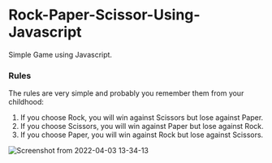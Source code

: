 # Rock-Paper-Scissor-Using-Javascript

Simple Game using Javascript.

### Rules
The rules are very simple and probably you remember them from your childhood:

  1. If you choose Rock, you will win against Scissors but lose against Paper.
  2. If you choose Scissors, you will win against Paper but lose against Rock.
  3. If you choose Paper, you will win against Rock but lose against Scissors.

![Screenshot from 2022-04-03 13-34-13](https://user-images.githubusercontent.com/59533027/161418441-c75c2222-5b07-4734-ab1d-e6e78554873d.png)
